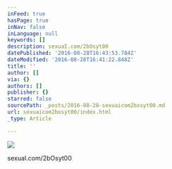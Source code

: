 ```yaml
---
inFeed: true
hasPage: true
inNav: false
inLanguage: null
keywords: []
description: sexuaI.com/2bOsyt00
datePublished: '2016-08-28T16:43:53.784Z'
dateModified: '2016-08-28T16:41:22.848Z'
title: ''
author: []
via: {}
authors: []
publisher: {}
starred: false
sourcePath: _posts/2016-08-28-sexuaicom2bosyt00.md
url: sexuaicom2bosyt00/index.html
_type: Article

---
```

![](https://the-grid-user-content.s3-us-west-2.amazonaws.com/e2817934-52c6-4d1d-bdb7-58d950f06b39.jpg)

sexuaI.com/2bOsyt00